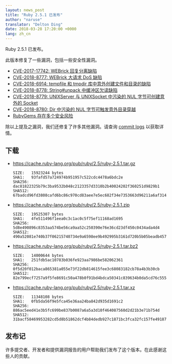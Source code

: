 ```yaml
---
layout: news_post
title: "Ruby 2.5.1 已发布"
author: "naruse"
translator: "Delton Ding"
date: 2018-03-28 17:20:00 +0000
lang: zh_cn
---
```


Ruby 2.5.1 已发布。

此版本修复了一些漏洞，包括一些安全性漏洞。

* [CVE-2017-17742: WEBrick 回复分离缺陷](/zh_cn/news/2018/03/28/http-response-splitting-in-webrick-cve-2017-17742/)
* [CVE-2018-8777: WEBrick 大请求 DoS 缺陷](/zh_cn/news/2018/03/28/large-request-dos-in-webrick-cve-2018-8777/)
* [CVE-2018-6914: tempfile 和 tmpdir 库中意外创建文件和目录的缺陷](/zh_cn/news/2018/03/28/unintentional-file-and-directory-creation-with-directory-traversal-cve-2018-6914/)
* [CVE-2018-8778: String#unpack 中缓冲区欠读缺陷](/zh_cn/news/2018/03/28/buffer-under-read-unpack-cve-2018-8778/)
* [CVE-2018-8779: UNIXServer 与 UNIXSocket 中污染的 NUL 字节可创建意外的 Socket](/zh_cn/news/2018/03/28/poisoned-nul-byte-unixsocket-cve-2018-8779/)
* [CVE-2018-8780: Dir 中污染的 NUL 字节可触发意外目录穿越](/zh_cn/news/2018/03/28/poisoned-nul-byte-dir-cve-2018-8780/)
* [RubyGems 存在多个安全风险](/en/news/2018/02/17/multiple-vulnerabilities-in-rubygems/)


除以上提及之漏洞，我们还修复了许多其他漏洞。请查询 [commit logs](https://github.com/ruby/ruby/compare/v2_5_0...v2_5_1) 以获取详情。

## 下载

* <https://cache.ruby-lang.org/pub/ruby/2.5/ruby-2.5.1.tar.gz>

      SIZE:   15923244 bytes
      SHA1:   93fafd57a724974b951957c522cdc4478a6bdc2e
      SHA256: dac81822325b79c3ba9532b048c2123357d3310b2b40024202f360251d9829b1
      SHA512: 67badcd96fd3808cafd6bc86c970cd83aee7e5ec682f34e7353663d96211a6af314a4c818e537ec8ca51fbc0737aac4e28e0ebacf1a4d1e13db558b623a0f6b1

* <https://cache.ruby-lang.org/pub/ruby/2.5/ruby-2.5.1.zip>

      SIZE:   19525307 bytes
      SHA1:   4fe511496f1eea0c3c1ac0c5f75ef11168ad1695
      SHA256: 5d8e490896c8353aa574be56ca9aa52c250390e76e36cd23df450c0434ada4d4
      SHA512: 490a52081e740b37f06215740734e9a6598ee9b492995b3161d720b5b05beadb4570aa526b3df01f686881b1e259aa7d4a59c1f398989dc2d5f8250342d986f7

* <https://cache.ruby-lang.org/pub/ruby/2.5/ruby-2.5.1.tar.bz2>

      SIZE:   14000644 bytes
      SHA1:   251fdb5ac10783b036fe923aa7986be582062361
      SHA256: 0f5d20f012baca865381a055e73f22db814615fee3c68083182cb78a4b3b30cb
      SHA512: 82e799ecf7257a9f5fe8691c50a478b0f91bd4bdca50341c839634b0da5cd76c5556965cb9437264b66438434c94210c949fe9dab88cbc5b3b7fa34b5382659b

* <https://cache.ruby-lang.org/pub/ruby/2.5/ruby-2.5.1.tar.xz>

      SIZE:   11348108 bytes
      SHA1:   0fb5da56f9e5fca45e36aa24ba842d935d1691c2
      SHA256: 886ac5eed41e3b5fc699be837b0087a6a5a3d10f464087560d2d21b3e71b754d
      SHA512: 31bacf58469953282cd5d8b51862dcf4b84dedb927c1871bc3fca32fc157fe49187631575a70838705fe246f4555647577a7ecc26894445a7d64de5503dc11b4

## 发布记

许多提交者、开发者和提供漏洞报告的用户帮助我们发布了这个版本。在此感谢这些人的贡献。
